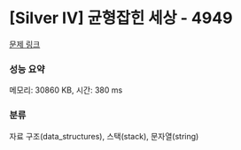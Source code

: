 # [Silver IV] 균형잡힌 세상 - 4949 

[문제 링크](https://www.acmicpc.net/problem/4949) 

### 성능 요약

메모리: 30860 KB, 시간: 380 ms

### 분류

자료 구조(data_structures), 스택(stack), 문자열(string)

